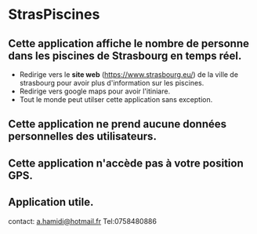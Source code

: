 # StrasPiscines

## Cette application affiche le nombre de personne dans les piscines de Strasbourg en temps réel.

* Redirige vers le __site web__ (https://www.strasbourg.eu/) de la ville de strasbourg pour avoir plus d'information sur les piscines.
* Redirige vers google maps pour avoir l'itiniare.
* Tout le monde peut utilser cette application sans exception.
## Cette application ne prend aucune données personnelles des utilisateurs.
## Cette application n'accède pas à votre position GPS.
## Application utile.


contact: a.hamidi@hotmail.fr
Tel:0758480886
